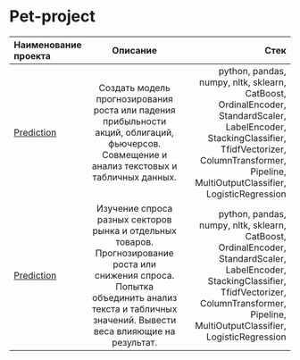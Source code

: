 # Pet-project


| Наименование проекта | Описание  |Стек|
|:------------- |:---------------:| -------------:|
|[Prediction](https://clck.ru/39oKb4)|Создать модель прогнозирования роста или падения прибыльности акций, облигаций, фьючерсов. Совмещение и анализ текстовых и табличных данных.|python, pandas, numpy, nltk, sklearn, CatBoost, OrdinalEncoder, StandardScaler, LabelEncoder, StackingClassifier, TfidfVectorizer, ColumnTransformer, Pipeline, MultiOutputClassifier, LogisticRegression|
|[Prediction](https://clck.ru/39oKb4)|Изучение спроса разных секторов рынка и отдельных товаров. Прогнозирование роста или снижения спроса. Попытка объединить анализ текста и табличных значений. Вывести веса влияющие на результат.|python, pandas, numpy, nltk, sklearn, CatBoost, OrdinalEncoder, StandardScaler, LabelEncoder, StackingClassifier, TfidfVectorizer, ColumnTransformer, Pipeline, MultiOutputClassifier, LogisticRegression|

